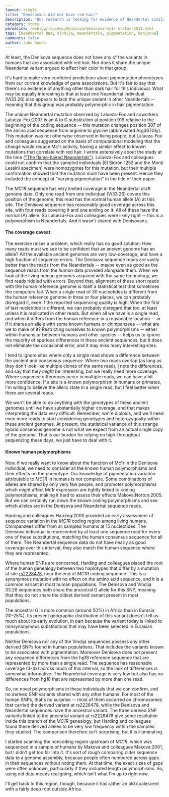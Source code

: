 ```yaml
---
layout: single 
title: "Denisovans did not have red hair" 
description: "Our research is looking for evidence of Neandertal similarities within the Denisova genome, including a unique MC1R polymorphism." 
category: story
permalink: /weblog/reviews/denisova/denisova-mc1r-status-2011.html
tags: [Neandertal DNA, Vindija, Neandertals, pigmentation, Denisova] 
comments: false 
author: John Hawks 
---
```


At least, the Denisova sequence does not have any of the variants in humans that are associated with red hair. Nor does it share the unique Neandertal variant argued to affect hair color in that group. 

It's hard to make very confident predictions about pigmentation phenotypes from our current knowledge of gene associations. But it's fair to say that there's no evidence of anything other than dark hair for this individual. What may be equally interesting is that at least one Neandertal individual (Vi33.26) also appears to lack the unique variant in other Neandertals -- meaning that this group was probably polymorphic in hair pigmentation. 


The unique Neandertal mutation observed by Lalueza-Fox and coworkers <bib>Lalueza-Fox:2007</bib> is an A to G substitution at position 919 relative to the beginning of the coding sequence -- this mutation changes position 307 of the amino acid sequence from arginine to glycine (abbreviated Arg307Gly). This mutation was not otherwise observed in living people, but Lalueza-Fox and colleagues suggested on the basis of computational modeling that the change would reduce Mc1r activity, having a similar effect to known mutations that correlate with red hair. I wrote extensively about the study at the time (<a href="">"The flame-haired Neandertals"</a>). Lalueza-Fox and colleagues could not confirm that the sampled individuals (El Sidr&oacute;n 1252 and the Monti Lessini specimen) were homozygotes for this mutation, but their multiple confirmation showed that the mutation must have been present. Hence they included the concept of "varying pigmentation" in the title of their paper. 

The <i>MC1R</i> sequence has very limited coverage in the Neandertal draft genome data. Only one read from one individual (Vi33.26) covers this position of the genome; this read has the normal human allele (A) at this site. The Denisova sequence has reasonably good coverage across this site, with four reads covering it and one ending on it. All of these have the normal (A) allele. So Lalueza-Fox and colleagues were likely right -- this is a polymorphism in Neandertals. And it wasn't shared with Denisovans. 

<h4>The coverage caveat</h4>

The exercise raises a problem, which really has no good solution: How many reads must we see to be confident that an ancient genome has an allele? All the available ancient genomes are very low-coverage, and have a high fraction of sequence errors. The Denisova sequence reads are vastly better than the reads from the Neandertals -- maybe even as good as the sequence reads from the <i>human</i> data provided alongside them. When we look at the living human genomes acquired with the same technology, we find reads riddled with errors. Beyond that, alignment of these short reads with the human reference genome is itself a statistical test that sometimes the computers fail. When a single read of 30 nucleotides is different from the human reference genome in three or four places, we can probably disregard it, even if the reported sequencing quality is high. When the first of last nucleotide is different, we can probably disregard that too, at least unless it is replicated in other reads. But when all we have is a single read, and when it differs from the human reference in a reasonable location -- or if it shares an allele with some known humans or chimpanzees -- what are we to make of it? Restricting ourselves to known polymorphisms -- either within humans or between humans and other species -- helps us to ignore the majority of spurious differences in these ancient sequences, but it does not eliminate the occasional error, and it may miss many interesting sites. 

I tend to ignore sites where only a single read shows a difference between the ancient and consensus sequence. Where two reads overlap (as long as they don't look like multiple clones of the same read), I note the differences, and say that they <i>might</i> be interesting, but we really need more coverage. Where sequence differences occur in multiple reads, we can have a bit more confidence. If a site is a known polymorphism in humans or primates, I'm willing to believe the allelic state in a single read, but I feel better when there are several reads.  

We won't be able to do anything with the genotypes of these ancient genomes until we have substantially higher coverage, and that makes interpreting the data very difficult. Remember, we're diploids, and we'll need even more reads to start considering genotypes and heterozygosity within these ancient genomes. At present, the statistical variance of this strange hybrid consensus genome is not what we expect from an actual single copy of the genome. That is our burden for relying on high-throughput sequencing these days, we just have to deal with it. 

<h4>Known human polymorphisms</h4>



Now, if we really want to know about the function of Mc1r in the Denisova individual, we need to consider all the known human polymorphisms and their effects on the phenotype. Our knowledge of pigmentation variation attributable to <i>MC1R</i> in humans is not complete. Some combinations of alleles are shared by only very few people, and promoter polymorphisms which might affect Mc1r expression are tightly linked to coding polymorphisms, making it hard to assess their effects <bib>Makova:Norton:2005</bib>. But we can certainly run down the known coding polymorphisms and see which alleles are in the Denisova and Neandertal sequence reads. 


Harding and colleagues <bib>Harding:2000</bib> provided an early assessment of sequence variation in the <i>MC1R</i> coding region among living humans. Chimpanzees differ from all sampled humans at 15 nucleotides. The Denisova individual is represented by at least one sequence read for every one of these substitutions, matching the human consensus sequence for all of them. The Neandertal sequence data do not have nearly as good coverage over this interval; they also match the human sequence where they are represented. 

Where human SNPs are concerned, Harding and colleagues placed the root of the human genealogy between two haplotypes that differ by a mutation at site <a href="http://www.ncbi.nlm.nih.gov/SNP/snp_ref.cgi?type=rs&rs=rs2228478">rs2228478</a>, near the end of <i>MC1R</i> coding sequence. This is a synonymous mutation with no effect on the amino acid sequence, and it is a common variant in most human populations. The Denisova and Vindija 33.26 sequences both share the ancestral G allele for this SNP, meaning that they do not share the oldest derived variant present in most populations. 

The ancestral G is more common (around 50%) in Africa than in Eurasia (10-25%). Its present geographic distribution of this variant doesn't tell us much about its early evolution, in part because the variant today is linked to nonsynonymous substitutions that may have been selected in Eurasian populations. 

Neither Denisova nor any of the Vindija sequences possess any other derived SNPs found in human populations. That includes the variants known to be associated with pigmentation. Moreover Denisova does not present any sequence differences from the hg18 reference sequence that are represented by more than a single read. The sequence has reasonable coverage (3-4x) across much of this interval, so the lack of differences is somewhat informative. The Neandertal coverage is very low but also has no differences from hg18 that are represented by more than one read. 

So, no novel polymorphisms in these individuals that we can confirm, and no derived SNP variants shared with any other humans. For most of the human SNPs, that's no surprise -- most of them occurred on chromosomes that carried the derived variant at rs2228478, while the Denisova and Neandertal sequences have the ancestral variant. The three derived SNP variants linked to the ancestral variant at rs2228478 give some resolution inside this branch of the <i>MC1R</i> genealogy, but Harding and colleagues found these derived alleles to be very low frequency within the samples they studied. The comparison therefore isn't surprising, but it is illuminating. 

I started scanning the noncoding region upstream of <i>MC1R</i>, which was sequenced in a sample of humans by Makova and colleagues <bib>Makova:2001</bib>, but I didn't get too far into it. It's sort of rough comparing older sequence data to a genome assembly, because people often numbered across gaps in their sequences without noting them. At that time, the exact sizes of gaps were often unknown, particularly if they included length polymorphisms. So, using old data means realigning, which isn't what I'm up to right now. 

I'll get back to this region, though, because it has rather an old coalescent with a fairly deep root outside Africa. 






